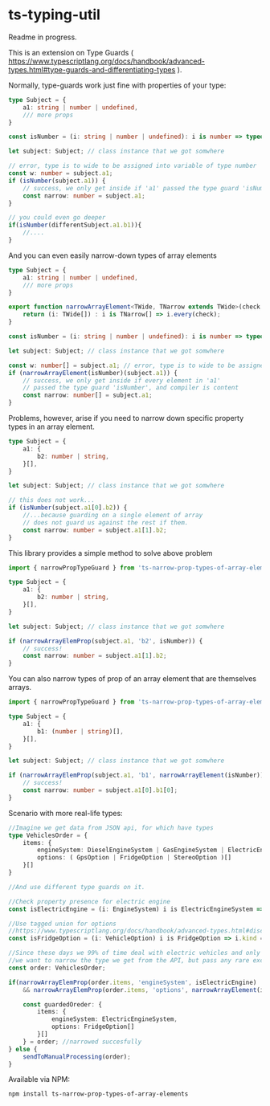 # ts-typing-util

Readme in progress.

This is an extension on Type Guards ( https://www.typescriptlang.org/docs/handbook/advanced-types.html#type-guards-and-differentiating-types ).

Normally, type-guards work just fine with properties of your type:

```typescript
type Subject = {
    a1: string | number | undefined,
    /// more props
}

const isNumber = (i: string | number | undefined): i is number => typeof i === 'number';

let subject: Subject; // class instance that we got somwhere

// error, type is to wide to be assigned into variable of type number
const w: number = subject.a1; 
if (isNumber(subject.a1)) {
    // success, we only get inside if 'a1' passed the type guard 'isNumber', and compile is content
    const narrow: number = subject.a1; 
}

// you could even go deeper
if(isNumber(differentSubject.a1.b1)){
    //....
}
```

And you can even easily narrow-down types of array elements

```typescript
type Subject = {
    a1: string | number | undefined,
    /// more props
}

export function narrowArrayElement<TWide, TNarrow extends TWide>(check:(i: TWide) => i is TNarrow ){
    return (i: TWide[]) : i is TNarrow[] => i.every(check); 
}

const isNumber = (i: string | number | undefined): i is number => typeof i === 'number';

let subject: Subject; // class instance that we got somwhere

const w: number[] = subject.a1; // error, type is to wide to be assigned into variable of type number[]; 
if (narrowArrayElement(isNumber)(subject.a1)) {
    // success, we only get inside if every element in 'a1' 
    // passed the type guard 'isNumber', and compiler is content
    const narrow: number[] = subject.a1; 
}

```

Problems, however, arise if you need to narrow down specific property types in an array element.

```typescript
type Subject = {
    a1: {
        b2: number | string,   
    }[],
}

let subject: Subject; // class instance that we got somwhere

// this does not work...
if (isNumber(subject.a1[0].b2)) {
    //...because guarding on a single element of array
    // does not guard us against the rest if them.
    const narrow: number = subject.a1[1].b2;
}
```

This library provides a simple method to solve above problem

```typescript
import { narrowPropTypeGuard } from 'ts-narrow-prop-types-of-array-elements';

type Subject = {
    a1: {
        b2: number | string,   
    }[],
}

let subject: Subject; // class instance that we got somwhere

if (narrowArrayElemProp(subject.a1, 'b2', isNumber)) {
    // success!
    const narrow: number = subject.a1[1].b2;
}
```

You can also narrow types of prop of an array element that are themselves arrays.

```typescript
import { narrowPropTypeGuard } from 'ts-narrow-prop-types-of-array-elements';

type Subject = {
    a1: {
        b1: (number | string)[],
    }[],
}

let subject: Subject; // class instance that we got somwhere

if (narrowArrayElemProp(subject.a1, 'b1', narrowArrayElement(isNumber))) {
    // success!
    const narrow: number = subject.a1[0].b1[0];
}
```

Scenario with more real-life types:

```typescript
//Imagine we get data from JSON api, for which have types
type VehiclesOrder = {
    items: {
        engineSystem: DieselEngineSystem | GasEngineSystem | ElectricEngineSystem,
        options: ( GpsOption | FridgeOption | StereoOption )[]
    }[]
}

//And use different type guards on it.

//Check property presence for electric engine
const isElectricEngine = (i: EngineSystem) i is ElectricEngineSystem => 'chargerVoltage' in i;

//Use tagged union for options 
//https://www.typescriptlang.org/docs/handbook/advanced-types.html#discriminated-unions
const isFridgeOption = (i: VehicleOption) i is FridgeOption => i.kind === 'FridgeOption';

//Since these days we 99% of time deal with electric vehicles and only fridges are still optional, 
//we want to narrow the type we get from the API, but pass any rare exceptions for manual processing 
const order: VehiclesOrder;

if(narrowArrayElemProp(order.items, 'engineSystem', isElectricEngine)
    && narrowArrayElemProp(order.items, 'options', narrowArrayElement(isFridgeOption)){

    const guardedOreder: {
        items: {
            engineSystem: ElectricEngineSystem,
            options: FridgeOption[]
        }[]
    } = order; //narrowed succesfully
} else {
    sendToManualProcessing(order);
}
```

Available via NPM:

`npm install ts-narrow-prop-types-of-array-elements`









